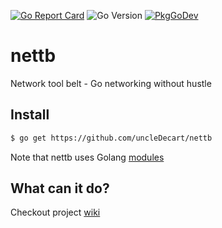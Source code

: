 [![Go Report Card](https://goreportcard.com/badge/github.com/uncleDecart/nettb?style=flat-square)](https://goreportcard.com/report/github.com/spf13/viper)
![Go Version](https://img.shields.io/badge/go%20version-%3E=1.17-61CFDD.svg?style=flat-square)
[![PkgGoDev](https://pkg.go.dev/badge/mod/github.com/uncleDecart/nettb)](https://pkg.go.dev/mod/github.com/uncleDecart/nettb)

# nettb
Network tool belt - Go networking without hustle 

## Install

```bash
$ go get https://github.com/uncleDecart/nettb
```
Note that nettb uses Golang [modules](https://github.com/golang/go/wiki/Modules)

## What can it do?

Checkout project [wiki](https://github.com/uncleDecart/nettb/wiki)
